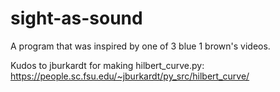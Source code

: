 # sight-as-sound
A program that was inspired by one of 3 blue 1 brown's videos.

Kudos to jburkardt for making hilbert_curve.py: https://people.sc.fsu.edu/~jburkardt/py_src/hilbert_curve/
